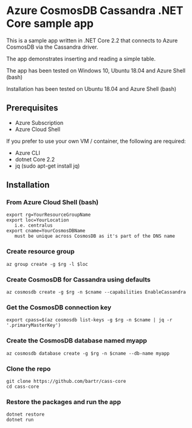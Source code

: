 # Azure CosmosDB Cassandra .NET Core sample app

This is a sample app written in .NET Core 2.2 that connects to Azure CosmosDB via the Cassandra driver.

The app demonstrates inserting and reading a simple table.

The app has been tested on Windows 10, Ubuntu 18.04 and Azure Shell (bash)

Installation has been tested on Ubuntu 18.04 and Azure Shell (bash)

## Prerequisites

- Azure Subscription
- Azure Cloud Shell

If you prefer to use your own VM / container, the following are required:

- Azure CLI
- dotnet Core 2.2
- jq (sudo apt-get install jq)

## Installation

### From Azure Cloud Shell (bash)

~~~~
export rg=YourResourceGroupName
export loc=YourLocation
   i.e. centralus
export cname=YourCosmosDBName
   must be unique across CosmosDB as it's part of the DNS name
~~~~

### Create resource group

~~~~
az group create -g $rg -l $loc
~~~~

### Create CosmosDB for Cassandra using defaults

~~~~
az cosmosdb create -g $rg -n $cname --capabilities EnableCassandra
~~~~

### Get the CosmosDB connection key

~~~~
export cpass=$(az cosmosdb list-keys -g $rg -n $cname | jq -r '.primaryMasterKey')
~~~~

### Create the CosmosDB database named myapp

~~~~
az cosmosdb database create -g $rg -n $cname --db-name myapp
~~~~

### Clone the repo

~~~~
git clone https://github.com/bartr/cass-core
cd cass-core
~~~~

### Restore the packages and run the app
~~~~
dotnet restore
dotnet run
~~~~
